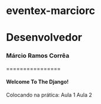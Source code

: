 eventex-marciorc
================
<h1>Desenvolvedor</h1>

<h3>Márcio Ramos Corrêa</h3>

================

<h4>Welcome To The Django!</h4>

Colocando na prática:
Aula 1
Aula 2

